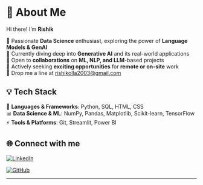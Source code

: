 # 👋 About Me  
Hi there! I’m **Rishik**  

🔹 Passionate **Data Science** enthusiast, exploring the power of **Language Models & GenAI**  
🔹 Currently diving deep into **Generative AI** and its real-world applications  
🔹 Open to **collaborations** on **ML, NLP, and LLM**-based projects  
🔹 Actively seeking **exciting opportunities** for **remote or on-site** work  
🔹 Drop me a line at rishikolla2003@gmail.com  

## 💡 Tech Stack  
🚀 **Languages & Frameworks**: Python, SQL, HTML, CSS  
📊 **Data Science & ML**: NumPy, Pandas, Matplotlib, Scikit-learn, TensorFlow  
⚡ **Tools & Platforms**: Git, Streamlit, Power BI

## 🌐 Connect with me  
<!--
📧 Email: rishikolla2003@gmail.com  
🔗 [LinkedIn](#) (https://www.linkedin.com/in/rishikolla18/)  
-->
<p align="left">
  <p>
    <a href="https://www.linkedin.com/in/rishikolla18/" target="_blank">
      <img src="https://img.shields.io/badge/LinkedIn-0A66C2?style=for-the-badge&logo=linkedin&logoColor=white" alt="LinkedIn" />
    </a>
  </p>
  <p>
    <a href="https://github.com/i-rishik" target="_blank">
      <img src="https://img.shields.io/badge/GitHub-181717?style=for-the-badge&logo=github&logoColor=white" alt="GitHub" />
    </a>
  </p>
</p>


---
